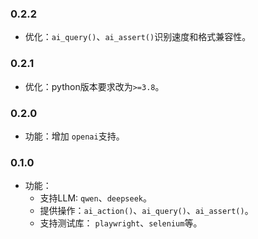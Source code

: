 ### 0.2.2

* 优化：`ai_query()`、`ai_assert()`识别速度和格式兼容性。

### 0.2.1

* 优化：python版本要求改为`>=3.8`。

### 0.2.0

* 功能：增加 `openai`支持。

### 0.1.0

* 功能：
  * 支持LLM: `qwen`、`deepseek`。
  * 提供操作：`ai_action()`、`ai_query()`、`ai_assert()`。
  * 支持测试库： `playwright`、`selenium`等。
